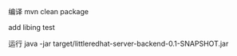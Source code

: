 编译
mvn clean package

add libing test

运行
java -jar target/littleredhat-server-backend-0.1-SNAPSHOT.jar
